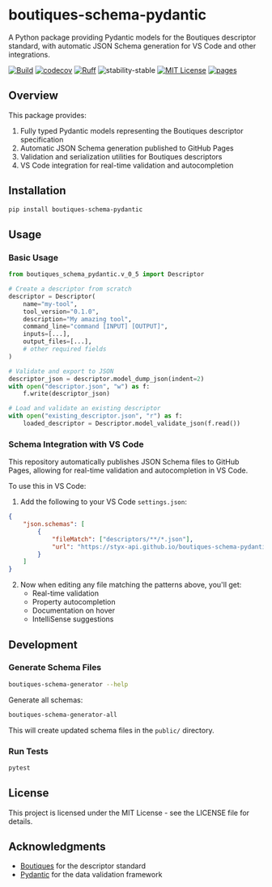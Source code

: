 # boutiques-schema-pydantic

A Python package providing Pydantic models for the Boutiques descriptor standard, with automatic JSON Schema generation for VS Code and other integrations.

[![Build](https://github.com/styx-api/boutiques-schema-pydantic/actions/workflows/test.yaml/badge.svg?branch=main)](https://github.com/styx-api/boutiques-schema-pydantic/actions/workflows/test.yaml?query=branch%3Amain)
[![codecov](https://codecov.io/gh/styx-api/boutiques-schema-pydantic/branch/main/graph/badge.svg?token=22HWWFWPW5)](https://codecov.io/gh/styx-api/boutiques-schema-pydantic)
[![Ruff](https://img.shields.io/endpoint?url=https://raw.githubusercontent.com/astral-sh/ruff/main/assets/badge/v2.json)](https://github.com/astral-sh/ruff)
![stability-stable](https://img.shields.io/badge/stability-stable-green.svg)
[![MIT License](https://img.shields.io/badge/license-MIT-blue.svg)](https://github.com/styx-api/boutiques-schema-pydantic/blob/main/LICENSE)
[![pages](https://img.shields.io/badge/online-schemas-blue)](https://styx-api.github.io/boutiques-schema-pydantic)

## Overview

This package provides:

1. Fully typed Pydantic models representing the Boutiques descriptor specification
2. Automatic JSON Schema generation published to GitHub Pages
3. Validation and serialization utilities for Boutiques descriptors
4. VS Code integration for real-time validation and autocompletion

## Installation

```bash
pip install boutiques-schema-pydantic
```

## Usage

### Basic Usage

```python
from boutiques_schema_pydantic.v_0_5 import Descriptor

# Create a descriptor from scratch
descriptor = Descriptor(
    name="my-tool",
    tool_version="0.1.0",
    description="My amazing tool",
    command_line="command [INPUT] [OUTPUT]",
    inputs=[...],
    output_files=[...],
    # other required fields
)

# Validate and export to JSON
descriptor_json = descriptor.model_dump_json(indent=2)
with open("descriptor.json", "w") as f:
    f.write(descriptor_json)

# Load and validate an existing descriptor
with open("existing_descriptor.json", "r") as f:
    loaded_descriptor = Descriptor.model_validate_json(f.read())
```

### Schema Integration with VS Code

This repository automatically publishes JSON Schema files to GitHub Pages, allowing for real-time validation and autocompletion in VS Code.

To use this in VS Code:

1. Add the following to your VS Code `settings.json`:

```json
{
    "json.schemas": [
        {
            "fileMatch": ["descriptors/**/*.json"],
            "url": "https://styx-api.github.io/boutiques-schema-pydantic/boutiques-0.5.json"
        }
    ]
}
```

2. Now when editing any file matching the patterns above, you'll get:
   - Real-time validation
   - Property autocompletion
   - Documentation on hover
   - IntelliSense suggestions

## Development

### Generate Schema Files


```bash
boutiques-schema-generator --help
```

Generate all schemas:

```bash
boutiques-schema-generator-all
```

This will create updated schema files in the `public/` directory.

### Run Tests

```bash
pytest
```

## License

This project is licensed under the MIT License - see the LICENSE file for details.

## Acknowledgments

- [Boutiques](https://boutiques.github.io/) for the descriptor standard
- [Pydantic](https://docs.pydantic.dev/) for the data validation framework